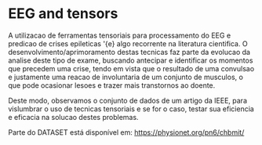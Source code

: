 # EEG and tensors
A utilizacao de ferramentas tensoriais para processamento do EEG e predicao de crises epileticas \'{e} algo recorrente na literatura cientifica. O desenvolvimento/aprimoramento destas tecnicas faz parte da evolucao da analise deste tipo de exame, buscando antecipar e identificar os momentos que precedem uma crise, tendo em vista que o resultado de uma convulsao e justamente uma reacao de involuntaria de um conjunto de musculos, o que pode ocasionar lesoes e trazer mais transtornos ao doente.

Deste modo, observamos o conjunto de dados de um artigo da IEEE, para vislumbrar o uso de tecnicas tensoriais e se for o caso, testar sua eficiencia e eficacia na solucao destes problemas.

Parte do DATASET está disponível em: https://physionet.org/pn6/chbmit/
